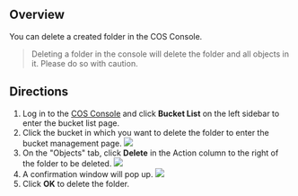 ## Overview
You can delete a created folder in the COS Console.

> Deleting a folder in the console will delete the folder and all objects in it. Please do so with caution.

## Directions
1. Log in to the [COS Console](https://console.cloud.tencent.com/cos5) and click **Bucket List** on the left sidebar to enter the bucket list page.
2. Click the bucket in which you want to delete the folder to enter the bucket management page.
![](https://main.qcloudimg.com/raw/46f3f6bcf85a1ca8f16a2f47479d0ef8.jpg)
3. On the "Objects" tab, click **Delete** in the Action column to the right of the folder to be deleted.
![](https://main.qcloudimg.com/raw/b1f90f6b170bfc560442209a840af879.jpg)
4. A confirmation window will pop up.
![](https://main.qcloudimg.com/raw/8feb4d380b081f42808321391be26e30.png)
5. Click **OK** to delete the folder.
